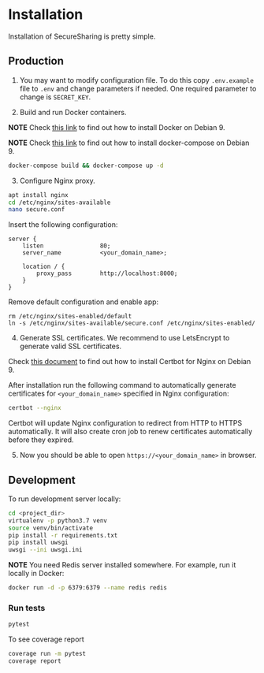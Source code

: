 # Installation

Installation of SecureSharing is pretty simple.

## Production

1. You may want to modify configuration file. To do this copy `.env.example`
file to `.env` and change parameters if needed. One required parameter
to change is `SECRET_KEY`.

2. Build and run Docker containers.

**NOTE** Check [this link](https://linuxize.com/post/how-to-install-and-use-docker-on-debian-9/)
to find out how to install Docker on Debian 9.

**NOTE** Check [this link](https://linuxize.com/post/how-to-install-and-use-docker-compose-on-debian-9/)
to find out how to install docker-compose on Debian 9.

```bash
docker-compose build && docker-compose up -d
```

3. Configure Nginx proxy.

```bash
apt install nginx
cd /etc/nginx/sites-available
nano secure.conf
```

Insert the following configuration:

```
server {
	listen                80;
	server_name           <your_domain_name>;
	
	location / {
        proxy_pass        http://localhost:8000;
    }
}
```

Remove default configuration and enable app:

```
rm /etc/nginx/sites-enabled/default
ln -s /etc/nginx/sites-available/secure.conf /etc/nginx/sites-enabled/
```

4. Generate SSL certificates. We recommend to use LetsEncrypt to generate
valid SSL certificates.

Check [this document](https://certbot.eff.org/lets-encrypt/debianstretch-nginx)
to find out how to install Certbot for Nginx on Debian 9.

After installation run the following command to automatically generate
certificates for `<your_domain_name>` specified in Nginx configuration:

```bash
certbot --nginx
```

Certbot will update Nginx configuration to redirect from HTTP to HTTPS automatically.
It will also create cron job to renew certificates automatically before they expired.

5. Now you should be able to open `https://<your_domain_name>` in browser.

## Development 

To run development server locally:

```bash
cd <project_dir>
virtualenv -p python3.7 venv
source venv/bin/activate
pip install -r requirements.txt
pip install uwsgi
uwsgi --ini uwsgi.ini
```

**NOTE** You need Redis server installed somewhere. For example, run it
locally in Docker:

```bash
docker run -d -p 6379:6379 --name redis redis
```

### Run tests

```bash
pytest
```

To see coverage report

```bash
coverage run -m pytest
coverage report
```